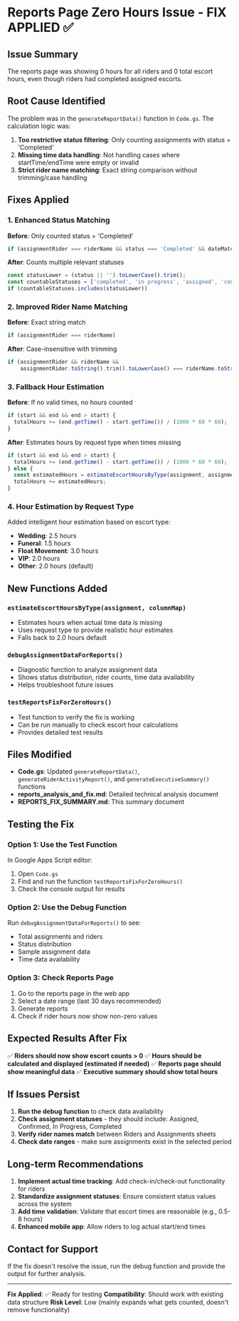 # Reports Page Zero Hours Issue - FIX APPLIED ✅

## Issue Summary
The reports page was showing 0 hours for all riders and 0 total escort hours, even though riders had completed assigned escorts.

## Root Cause Identified
The problem was in the `generateReportData()` function in `Code.gs`. The calculation logic was:

1. **Too restrictive status filtering**: Only counting assignments with status = 'Completed'
2. **Missing time data handling**: Not handling cases where startTime/endTime were empty or invalid
3. **Strict rider name matching**: Exact string comparison without trimming/case handling

## Fixes Applied

### 1. Enhanced Status Matching
**Before**: Only counted status = 'Completed'
```javascript
if (assignmentRider === riderName && status === 'Completed' && dateMatches)
```

**After**: Counts multiple relevant statuses
```javascript
const statusLower = (status || '').toLowerCase().trim();
const countableStatuses = ['completed', 'in progress', 'assigned', 'confirmed', 'en route'];
if (countableStatuses.includes(statusLower))
```

### 2. Improved Rider Name Matching
**Before**: Exact string match
```javascript
if (assignmentRider === riderName)
```

**After**: Case-insensitive with trimming
```javascript
if (assignmentRider && riderName && 
    assignmentRider.toString().trim().toLowerCase() === riderName.toString().trim().toLowerCase())
```

### 3. Fallback Hour Estimation
**Before**: If no valid times, no hours counted
```javascript
if (start && end && end > start) {
  totalHours += (end.getTime() - start.getTime()) / (1000 * 60 * 60);
}
```

**After**: Estimates hours by request type when times missing
```javascript
if (start && end && end > start) {
  totalHours += (end.getTime() - start.getTime()) / (1000 * 60 * 60);
} else {
  const estimatedHours = estimateEscortHoursByType(assignment, assignmentsData.columnMap);
  totalHours += estimatedHours;
}
```

### 4. Hour Estimation by Request Type
Added intelligent hour estimation based on escort type:
- **Wedding**: 2.5 hours
- **Funeral**: 1.5 hours  
- **Float Movement**: 3.0 hours
- **VIP**: 2.0 hours
- **Other**: 2.0 hours (default)

## New Functions Added

### `estimateEscortHoursByType(assignment, columnMap)`
- Estimates hours when actual time data is missing
- Uses request type to provide realistic hour estimates
- Falls back to 2.0 hours default

### `debugAssignmentDataForReports()`
- Diagnostic function to analyze assignment data
- Shows status distribution, rider counts, time data availability
- Helps troubleshoot future issues

### `testReportsFixForZeroHours()`
- Test function to verify the fix is working
- Can be run manually to check escort hour calculations
- Provides detailed test results

## Files Modified
- **Code.gs**: Updated `generateReportData()`, `generateRiderActivityReport()`, and `generateExecutiveSummary()` functions
- **reports_analysis_and_fix.md**: Detailed technical analysis document
- **REPORTS_FIX_SUMMARY.md**: This summary document

## Testing the Fix

### Option 1: Use the Test Function
In Google Apps Script editor:
1. Open `Code.gs`
2. Find and run the function `testReportsFixForZeroHours()`
3. Check the console output for results

### Option 2: Use the Debug Function
Run `debugAssignmentDataForReports()` to see:
- Total assignments and riders
- Status distribution
- Sample assignment data
- Time data availability

### Option 3: Check Reports Page
1. Go to the reports page in the web app
2. Select a date range (last 30 days recommended)
3. Generate reports
4. Check if rider hours now show non-zero values

## Expected Results After Fix

✅ **Riders should now show escort counts > 0**
✅ **Hours should be calculated and displayed (estimated if needed)**
✅ **Reports page should show meaningful data**
✅ **Executive summary should show total hours**

## If Issues Persist

1. **Run the debug function** to check data availability
2. **Check assignment statuses** - they should include: Assigned, Confirmed, In Progress, Completed
3. **Verify rider names match** between Riders and Assignments sheets
4. **Check date ranges** - make sure assignments exist in the selected period

## Long-term Recommendations

1. **Implement actual time tracking**: Add check-in/check-out functionality for riders
2. **Standardize assignment statuses**: Ensure consistent status values across the system
3. **Add time validation**: Validate that escort times are reasonable (e.g., 0.5-8 hours)
4. **Enhanced mobile app**: Allow riders to log actual start/end times

## Contact for Support
If the fix doesn't resolve the issue, run the debug function and provide the output for further analysis.

---
**Fix Applied**: ✅ Ready for testing
**Compatibility**: Should work with existing data structure
**Risk Level**: Low (mainly expands what gets counted, doesn't remove functionality)